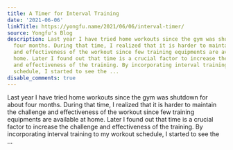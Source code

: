 ```yaml
---
title: A Timer for Interval Training
date: '2021-06-06'
linkTitle: https://yongfu.name/2021/06/06/interval-timer/
source: Yongfu's Blog
description: Last year I have tried home workouts since the gym was shutdown for about
  four months. During that time, I realized that it is harder to maintain the challenge
  and effectiveness of the workout since few training equipments are available at
  home. Later I found out that time is a crucial factor to increase the challenge
  and effectiveness of the training. By incorporating interval training to my workout
  schedule, I started to see the ...
disable_comments: true
---
```

Last year I have tried home workouts since the gym was shutdown for about four months. During that time, I realized that it is harder to maintain the challenge and effectiveness of the workout since few training equipments are available at home. Later I found out that time is a crucial factor to increase the challenge and effectiveness of the training. By incorporating interval training to my workout schedule, I started to see the ...